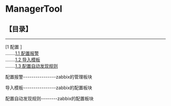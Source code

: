 # ManagerTool

## 【目录】
----

[1 配置 ]  
........[1.1 配置报警](docs/alert.md)  
........[1.2 导入模板](docs/template.md)  
........[1.3 配置自动发现规则](docs/config.md)  


配置报警----------------zabbix的管理板块

导入模板----------------zabbix的配置板块

配置自动发现规则--------zabbix的配置板块
